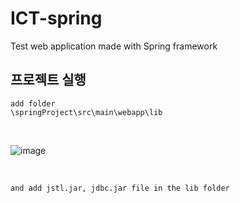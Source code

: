# ICT-spring
Test web application made with Spring framework

## 프로젝트 실행

```
add folder
\springProject\src\main\webapp\lib
``` 

<br>  

![image](https://user-images.githubusercontent.com/48824321/107208254-b2803880-6a44-11eb-9ca1-a93acdc9e824.png)

<br>

``` 
and add jstl.jar, jdbc.jar file in the lib folder
``` 




